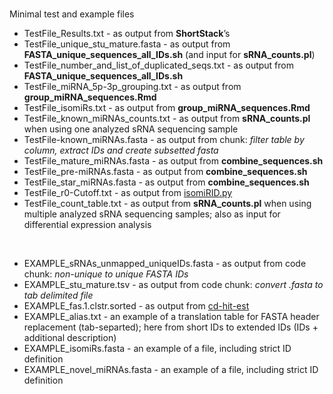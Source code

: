 # 

Minimal test and example files
<br />

- TestFile_Results.txt - as output from **ShortStack**’s 
- TestFile_unique_stu_mature.fasta - as output from **FASTA_unique_sequences_all_IDs.sh** (and input for **sRNA_counts.pl**)
- TestFile_number_and_list_of_duplicated_seqs.txt - as output from **FASTA_unique_sequences_all_IDs.sh**
- TestFile_miRNA_5p-3p_grouping.txt - as output from **group_miRNA_sequences.Rmd**
- TestFile_isomiRs.txt - as output from **group_miRNA_sequences.Rmd**
- TestFile_known_miRNAs_counts.txt - as output from **sRNA_counts.pl** when using one analyzed sRNA sequencing sample
- TestFile-known_miRNAs.fasta - as output from chunk: _filter table by column, extract IDs and create subsetted fasta_
- TestFile_mature_miRNAs.fasta - as output from **combine_sequences.sh**
- TestFile_pre-miRNAs.fasta - as output from **combine_sequences.sh**
- TestFile_star_miRNAs.fasta - as output from **combine_sequences.sh**
- TestFile_r0-Cutoff.txt - as output from [isomiRID.py](https://github.com/lfelipedeoliveira/isomiRID)
- TestFile_count_table.txt - as output from **sRNA_counts.pl** when using multiple analyzed sRNA sequencing samples; also as input for differential expression analysis
<br />

- EXAMPLE_sRNAs_unmapped_uniqueIDs.fasta - as output from code chunk: _non-unique to unique FASTA IDs_
- EXAMPLE_stu_mature.tsv - as output from code chunk: _convert .fasta to tab delimited file_
- EXAMPLE_fas.1.clstr.sorted - as output from [cd-hit-est](http://weizhong-lab.ucsd.edu/cdhit_suite/cgi-bin/index.cgi?cmd=cd-hit-est)
- EXAMPLE_alias.txt - an example of a translation table for FASTA header replacement (tab-separted); here from short IDs to extended IDs (IDs + additional description)
- EXAMPLE_isomiRs.fasta - an example of a file, including strict ID definition
- EXAMPLE_novel_miRNAs.fasta - an example of a file, including strict ID definition
